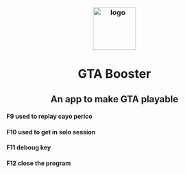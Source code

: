 <h3 align="center"><img src="https://i.imgur.com/tR8Q8SW.jpg" alt="logo" height="100px"></h3>
<h1 align="center">GTA Booster</h1>

  <h2 align="center"> An app to make GTA playable </h2>
 <p>
  <h4 align="left"> F9 used to replay cayo perico  </h4>
  <h4 align="left"> F10 used to get in solo session  </h4>
  <h4 align="left"> F11 deboug key  </h4>
  <h4 align="left"> F12 close the program </h4>
</p>
